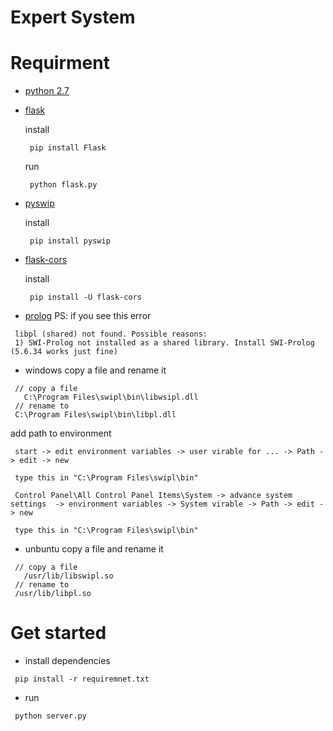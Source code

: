# Expert System

# Requirment
 - [python 2.7](https://www.python.org/)
  - [flask](http://flask.pocoo.org/)
    
     install
     ```
      pip install Flask
     ```
     
     run
     ```
      python flask.py
     ```
  - [pyswip](https://pypi.python.org/pypi/pyswip)
    
    install
     ```
      pip install pyswip
     ```
    
  - [flask-cors](https://flask-cors.readthedocs.io/en/latest/)
  
     install
     ```
      pip install -U flask-cors
     ```
 - [prolog](http://www.swi-prolog.org/)
   PS: if you see this error
```
 libpl (shared) not found. Possible reasons:
 1) SWI-Prolog not installed as a shared library. Install SWI-Prolog (5.6.34 works just fine)

```
  - windows
    copy a file and rename it 
   ```
    // copy a file
    C:\Program Files\swipl\bin\libwsipl.dll
    // rename to
    C:\Program Files\swipl\bin\libpl.dll 
   ```
   add path to environment
   ```
    start -> edit environment variables -> user virable for ... -> Path -> edit -> new
    
    type this in "C:\Program Files\swipl\bin"
    
    Control Panel\All Control Panel Items\System -> advance system settings  -> environment variables -> System virable -> Path -> edit -> new
    
    type this in "C:\Program Files\swipl\bin"
   ```
  - unbuntu
    copy a file and rename it 
   ```
    // copy a file
    /usr/lib/libswipl.so
    // rename to
    /usr/lib/libpl.so
   ```
# Get started
 - install dependencies
 ```
  pip install -r requiremnet.txt
 ```
 - run
 ```
  python server.py
```
